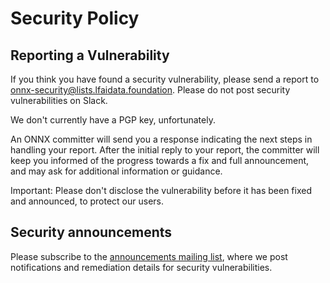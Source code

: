 # Security Policy

## Reporting a Vulnerability
If you think you have found a security vulnerability, please send a report to onnx-security@lists.lfaidata.foundation. Please do not post security vulnerabilities on Slack.

We don't currently have a PGP key, unfortunately.

An ONNX committer will send you a response indicating the next steps in handling your report. After the initial reply to your report, the committer will keep you informed of the progress towards a fix and full announcement, and may ask for additional information or guidance.

Important: Please don't disclose the vulnerability before it has been fixed and announced, to protect our users.

## Security announcements
Please subscribe to the [announcements mailing list](https://lists.lfaidata.foundation/g/onnx-announce), where we post notifications and remediation details for security vulnerabilities.
